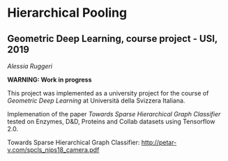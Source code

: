 # Hierarchical Pooling
## Geometric Deep Learning, course project - USI, 2019
*Alessia Ruggeri*

**WARNING: Work in progress**

This project was implemented as a university project for the course of *Geometric Deep Learning* at Università della Svizzera Italiana.

Implemenation of the paper *Towards Sparse Hierarchical Graph Classifier* tested on Enzymes, D&D, Proteins and Collab datasets using Tensorflow 2.0.

Towards Sparse Hierarchical Graph Classifier:
http://petar-v.com/spcls_nips18_camera.pdf
